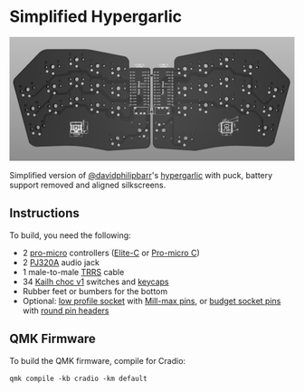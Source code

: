 # Simplified Hypergarlic

![hypergarlic_custom](hypergarlic_custom.png)

Simplified version of [@davidphilipbarr](https://github.com/davidphilipbarr)'s [hypergarlic](https://github.com/davidphilipbarr/hypergolic/tree/main/hypergarlic) with puck, battery support removed and aligned silkscreens.

## Instructions
To build, you need the following:
* 2 [pro-micro](https://www.aliexpress.com/item/32971098005.html) controllers ([Elite-C](https://boardsource.xyz/store/5ef67ea66786dc1e65a80708) or [Pro-micro C](https://www.aliexpress.com/item/1005003230811462.html))
* 2 [PJ320A](https://www.aliexpress.com/item/1005001928651798.html) audio jack
* 1 male-to-male [TRRS](https://www.aliexpress.com/item/32961128759.html) cable
* 34 [Kailh choc v1](https://www.aliexpress.com/item/4000907409650.html) switches and [keycaps](https://boardsource.xyz/store/5f6ef2d68e3bf05ab838f918)
* Rubber feet or bumbers for the bottom
* Optional: [low profile socket](https://www.digikey.com/product-detail/en/315-43-112-41-003000/ED4764-12-ND/4455232) with [Mill-max pins](https://www.digikey.com/product-detail/en/3320-0-00-15-00-00-03-0/ED1134-ND/4147392), or [budget socket pins](https://www.aliexpress.com/item/32852480645.html) with [round pin headers](https://www.aliexpress.com/item/32692992041.html)


## QMK Firmware
To build the QMK firmware, compile for Cradio:
```
qmk compile -kb cradio -km default
```
